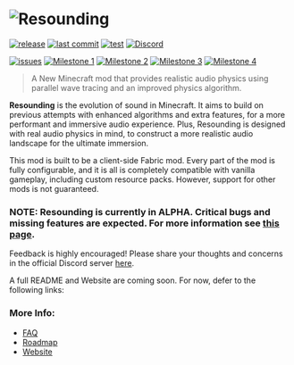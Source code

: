 # ![Resounding](https://user-images.githubusercontent.com/76263371/153949378-753b5e61-dad7-48bd-b9bc-a36c1836551d.png)

[![release](https://img.shields.io/github/v/release/thedocruby/resounding?include_prereleases&sort=semver&style=flat)](https://github.com/thedocruby/resounding/releases/latest)
[![last commit](https://img.shields.io/github/last-commit/thedocruby/resounding/master?style=flat)](https://github.com/thedocruby/resounding/commits/master)
[![test](https://img.shields.io/github/workflow/status/thedocruby/resounding/verify?label=test&style=flat)](https://github.com/thedocruby/resounding/actions/workflows/verify.yml)
[![Discord](https://img.shields.io/discord/838159960973901894?label=Discord&style=flat)](https://discord.gg/kdZ6gH7Hg6)

[![issues](https://img.shields.io/github/issues/thedocruby/resounding)](https://github.com/thedocruby/resounding/issues)
[![Milestone 1](https://img.shields.io/github/milestones/progress-percent/thedocruby/resounding/2?style=flat)](https://github.com/thedocruby/resounding/milestone/2)
[![Milestone 2](https://img.shields.io/github/milestones/progress-percent/thedocruby/resounding/3?style=flat)](https://github.com/thedocruby/resounding/milestone/3)
[![Milestone 3](https://img.shields.io/github/milestones/progress-percent/thedocruby/resounding/4?style=flat)](https://github.com/thedocruby/resounding/milestone/4)
[![Milestone 4](https://img.shields.io/github/milestones/progress-percent/thedocruby/resounding/5?style=flat)](https://github.com/thedocruby/resounding/milestone/5)

> A New Minecraft mod that provides realistic audio physics using parallel wave tracing and an improved physics algorithm.

**Resounding** is the evolution of sound in Minecraft. It aims to build on previous attempts with enhanced algorithms and extra features, for a more performant and immersive audio experience. Plus, Resounding is designed with real audio physics in mind, to construct a more realistic audio landscape for the ultimate immersion. <br>

This mod is built to be a client-side Fabric mod. Every part of the mod is fully configurable, and it is all is completely compatible with vanilla gameplay, including custom resource packs. However, support for other mods is not guaranteed.

### NOTE: Resounding is currently in ALPHA. Critical bugs and missing features are expected. For more information see [this page](https://github.com/thedocruby/resounding/wiki/FAQ#what-are-resounding-alpha-versions).

Feedback is highly encouraged! Please share your thoughts and concerns in the official Discord server [here](https://discord.gg/kdZ6gH7Hg6).

A full README and Website are coming soon. For now, defer to the following links:

### More Info:

- [FAQ](https://github.com/thedocruby/resounding/wiki/FAQ)
- [Roadmap](https://github.com/thedocruby/resounding/wiki/Roadmap)
- [Website](https://thedocruby.dev/resounding)
